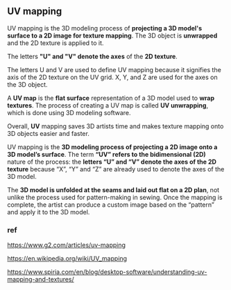 ## UV mapping

UV mapping is the 3D modeling process of **projecting a 3D model's surface to a 2D image for texture mapping**. 
The 3D object is **unwrapped** and the 2D texture is applied to it. 

The letters **"U" and "V" denote the axes** of the **2D texture**.

The letters U and V are used to define UV mapping because it signifies the axis of the 2D texture on the UV grid. X, Y, and Z are used for the axes on the 3D object. 

A **UV map** is the **flat surface** representation of a 3D model used to **wrap textures**. The process of creating a UV map is called **UV unwrapping**, which is done using 3D modeling software. 

Overall, **UV** mapping saves 3D artists time and makes texture mapping onto 3D objects easier and faster.


UV mapping is the **3D modeling process of projecting a 2D image onto a 3D model’s surface**. The term **“UV” refers to the bidimensional (2D)** nature of the process: the **letters “U” and “V” denote the axes of the 2D texture** because “X”, “Y” and “Z” are already used to denote the axes of the 3D model.

The **3D model is unfolded at the seams and laid out flat on a 2D plan**, not unlike the process used for pattern-making in sewing. Once the mapping is complete, the artist can produce a custom image based on the “pattern” and apply it to the 3D model.



### ref 
https://www.g2.com/articles/uv-mapping

https://en.wikipedia.org/wiki/UV_mapping

https://www.spiria.com/en/blog/desktop-software/understanding-uv-mapping-and-textures/

